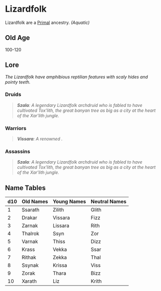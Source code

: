 # Lizardfolk

Lizardfolk are a [Primal](../Mechanical/Primal.md) ancestry. *(Aquatic)*

## Old Age

100-120

## Lore

*The Lizardfolk have amphibious reptilian features with scaly hides and pointy teeth.*

### Druids

> ***Szala**: A legendary Lizardfolk archdruid who is fabled to have cultivated Tox'lith, the great banyan tree as big as a city at the heart of the Xar'lith jungle.*

### Warriors

> ***Vissara**: A renowned .*

### Assassins

> ***Szala**: A legendary Lizardfolk archdruid who is fabled to have cultivated Tox'lith, the great banyan tree as big as a city at the heart of the Xar'lith jungle.*

## Name Tables

| d10 | Old Names | Young Names | Neutral Names |
| --- | --------- | ----------- | ------------- |
| 1   | Ssarath   | Zilith      | Glith         |
| 2   | Drakar    | Vissara     | Fizz          |
| 3   | Zarnak    | Lissara     | Rith          |
| 4   | Thalrok   | Ssyn        | Zor           |
| 5   | Varnak    | Thiss       | Dizz          |
| 6   | Krass     | Vekka       | Ssar          |
| 7   | Rithak    | Zekka       | Thal          |
| 8   | Ssynak    | Krissa      | Viss          |
| 9   | Zorak     | Thara       | Bizz          |
| 10  | Xarath    | Liz         | Krith         |
